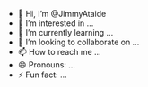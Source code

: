 - 👋 Hi, I’m @JimmyAtaide
- 👀 I’m interested in ...
- 🌱 I’m currently learning ...
- 💞️ I’m looking to collaborate on ...
- 📫 How to reach me ...
- 😄 Pronouns: ...
- ⚡ Fun fact: ...

<!---
JimmyAtaide/JimmyAtaide is a ✨ special ✨ repository because its `README.md` (this file) appears on your GitHub profile.
You can click the Preview link to take a look at your changes.
--->
